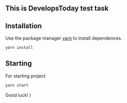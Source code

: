 ## This is DevelopsToday test task
## Installation
Use the package manager [yarn](https://yarnpkg.com/lang/en/) to install dependences.
```bash
yarn install 
```
## Starting
For starting project
```bash
yarn start
```
Good luck! )

